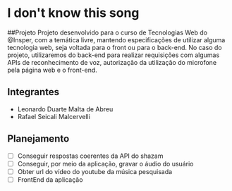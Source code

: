 # I don't know this song 
##Projeto
Projeto desenvolvido para o curso de Tecnologias Web do @Insper, com a temática livre, mantendo especificações de utilizar alguma tecnologia web, seja voltada para o front ou para o back-end. No caso do projeto, utilizaremos do back-end para realizar requisições com algumas APIs de reconhecimento de voz, autorização da utilização do microfone pela página web e o front-end.


## Integrantes
* Leonardo Duarte Malta de Abreu
* Rafael Seicali Malcervelli


## Planejamento 
- [ ] Conseguir respostas coerentes da API do shazam
- [ ] Conseguir, por meio da aplicação, gravar o áudio do usuário
- [ ] Obter url do vídeo do youtube da música pesquisada
- [ ] FrontEnd da aplicação
